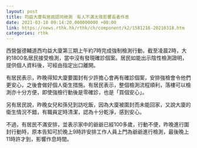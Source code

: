 ```yaml
---
layout: post
title: 均益大廈有居民認同檢測　有人不滿太夜影響長者作息
date: 2021-03-18 09:14:20.000000000 +08:00
link: https://news.rthk.hk/rthk/ch/component/k2/1581216-20210318.htm
categories: rthk
---
```


西營盤德輔道西均益大廈第三期上午約7時完成強制檢測行動，截至凌晨2時，大約1800名居民接受檢測，當中沒有發現確診個案。居民如能出示陰性檢測證明，提供個人資料後，可經由指定出口離開。

有居民表示，昨晚得知大廈要圍封有少許擔心會再有確診個案，安排強檢會令他們更安心，之後會做好個人衛生措施。有居民表示，整個檢測流程順利，落樓可以檢測亦十分方便，即使強檢行動後是零確診，也是「買個安心」。

另有居民說，昨晚女兒和孫兒到訪吃飯，因為大廈被圍封而未能回家，又說大廈的衛生情況不錯，有職員定時清潔，認為十分乾淨，感到安心。

不過，有居民不滿安排，並表示家中的爺爺已經100多歲，行動不便，昨晚進行圍封行動時，原本告知可於晚上9時許安排工作人員上門為爺爺進行檢測，最後晚上11時許才到，影響作息時間。
